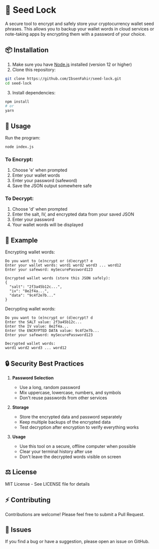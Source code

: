# 🔐 Seed Lock

A secure tool to encrypt and safely store your cryptocurrency wallet seed phrases. This allows you to backup your wallet words in cloud services or note-taking apps by encrypting them with a password of your choice.

## 📦 Installation

1. Make sure you have [Node.js](https://nodejs.org/) installed (version 12 or higher)
2. Clone this repository:

```bash
git clone https://github.com/IbsenFahir/seed-lock.git
cd seed-lock
```

3. Install dependencies:

```bash
npm install
# or
yarn
```

## 🚀 Usage

Run the program:

```bash
node index.js
```

### To Encrypt:

1. Choose 'e' when prompted
2. Enter your wallet words
3. Enter your password (safeword)
4. Save the JSON output somewhere safe

### To Decrypt:

1. Choose 'd' when prompted
2. Enter the salt, IV, and encrypted data from your saved JSON
3. Enter your password
4. Your wallet words will be displayed

## 📝 Example

Encrypting wallet words:

```
Do you want to (e)ncrypt or (d)ecrypt? e
Enter your wallet words: word1 word2 word3 ... word12
Enter your safeword: mySecurePassword123

Encrypted wallet words (store this JSON safely):
{
  "salt": "2f3a45b12c...",
  "iv": "8e2f4a...",
  "data": "9c4f2e7b..."
}
```

Decrypting wallet words:

```
Do you want to (e)ncrypt or (d)ecrypt? d
Enter the SALT value: 2f3a45b12c...
Enter the IV value: 8e2f4a...
Enter the ENCRYPTED DATA value: 9c4f2e7b...
Enter your safeword: mySecurePassword123

Decrypted wallet words:
word1 word2 word3 ... word12
```

## 🔒 Security Best Practices

1. **Password Selection**

   - Use a long, random password
   - Mix uppercase, lowercase, numbers, and symbols
   - Don't reuse passwords from other services
2. **Storage**

   - Store the encrypted data and password separately
   - Keep multiple backups of the encrypted data
   - Test decryption after encryption to verify everything works
3. **Usage**

   - Use this tool on a secure, offline computer when possible
   - Clear your terminal history after use
   - Don't leave the decrypted words visible on screen

## ⚖️ License

MIT License - See LICENSE file for details

## ⚡ Contributing

Contributions are welcome! Please feel free to submit a Pull Request.

## 🐛 Issues

If you find a bug or have a suggestion, please open an issue on GitHub.
